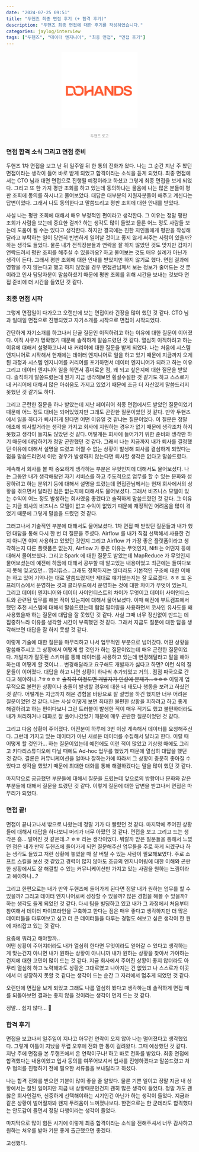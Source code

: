 ```yaml
---
date: "2024-07-25 09:51"
title: "두핸즈 최종 면접 후기 (+ 합격 후기)"
description: "두핸즈 최종 면접에 대한 후기를 작성하였습니다."
categories: jaylog/interview
tags: ["두핸즈", "데이터 엔지니어", "최종 면접", "면접 후기"]
---
```


<div style="padding: 0 150px;">
    <img src="image.png">
    <p style="font-size: 10px; text-align: center; opacity: 0.5;">두핸즈 로고</p>
</div>

### 면접 합격 소식 그리고 면접 준비

두핸즈 1차 면접을 보고 난 뒤 일주일 뒤 한 통의 전화가 왔다. 
나는 그 순간 지난 주 봤던 면접이라는 생각이 들어 바로 받게 되었고 합격이라는 소식을 듣게 되었다. 
최종 면접에서는 CTO 님과 대면 면접으로 진행될 예정이라고 하셨고 그렇게 최종 면접을 보게 되었다. 
그리고 또 한 가지 평판 조회를 하고 있는데 동의하냐는 물음에 나는 많은 분들이 평판 조회에 동의를 하시냐고 물어보았다.
대답은 대부분의 지원자분들이 해주고 계신다는 답변이었다. 그래서 나도 동의한다고 말씀드리고 평판 조회에 대한 안내를 받았다.  

사실 나는 평판 조회에 대해서 매우 부정적인 편이라고 생각한다. 그 이유는 정말 평판 조회가 사람을 보는데 중요한 걸까? 하는 생각도 많이 들었고 물론 어느 정도 사람들 보는데 도움이 될 수는 있다고 생각한다. 
하지만 결국에는 친한 지인들에게 평판을 작성해달라고 부탁하는 일이 당연히 빈번하게 일어날 것이고 좋지 않게 써주는 사람이 있을까? 하는 생각도 들었다. 물론 내가 전직장분들과 연락을 잘 하지 않았던 것도 맞지만 갑자기 연락드려서 평판 조회를 해주실 수 있을까요? 하고 물어보는 것도 매우 실례가 아닌가 생각이 든다.
그래서 평판 조회에 대한 안내를 받았지만 하지 않기로 했다. 면접 결과에 영향을 주지 않는다고 했고 하지 않았을 경우 면접관님께서 보는 정보가 줄어드는 것 뿐이라고 인사 담당자분이 말씀하셨기 때문에 평판 조회를 위해 시간을 보내는 것보다 면접 준비에 더 시간을 들였던 것 같다.  

### 최종 면접 시작

그렇게 면접일이 다가오고 오랜만에 보는 면접이라 긴장을 많이 했던 것 같다. CTO 님과 일대일 면접으로 진행되었고 자기소개를 시작으로 면접이 시작되었다.  

간단하게 자기소개를 하고나서 단골 질문인 이직하려고 하는 이유에 대한 질문이 이어졌다. 이직 사유가 명확했기 때문에 솔직하게 말씀드렸던 것 같다. 열심히 이직하려고 하는 이유에 대해서 설명하고나서 내 커리어에 대한 질문을 받게 되었다.
나는 처음에 시스템 엔지니어로 시작해서 현재에는 데이터 엔지니어로 일을 하고 있기 때문에 지금까지 오게 된 과정과 시스템 엔지니어를 커리어를 포기하면서 데이터 엔지니어가 되려고 하는 이유 그리고 데이터 엔지니어 일을 하면서 흥미로운 점, 왜 되고 싶은지에 대한 질문을 받았다.
솔직하게 말씀드렸는데 뭔가 지금 생각해보면 횡설수설한 것 같기도 하고 스스로가 내 커리어에 대해서 많은 아쉬움도 가지고 있었기 때문에 조금 더 자신있게 말씀드리지 못했던 것 같기도 하다.  

그리고 곤란한 질문을 하나 받았는데 지난 페이히어 최종 면접에서도 받았던 질문이었기 때문에 어느 정도 대비는 되어있었지만 그래도 곤란한 질문이었던 것 같다. 
만약 두핸즈에서 일을 하다가 퇴사하게 된다면 어떤 이유일 것 같냐는 질문이었다. 이 질문은 정말 애초에 퇴사할거라는 생각을 가지고 회사에 지원하는 경우가 없기 때문에 생각조차 하지 못했고 생각이 들지도 않았던 것 같다. 어떻게든 회사에 들어가기 위한 준비와 생각만 하기 때문에 대답하기가 정말 곤란했던 것 같다.
그래서 나는 지금까지 내가 퇴사를 결정했던 이유에 대해서 설명을 드렸고 어쩔 수 없는 상황이 발생해 퇴사를 결심하게 되었다는 점을 말씀드리면서 이런 경우가 발생하지 않는다면 퇴사할 생각은 없다고 말씀드렸다.    

계속해서 회사를 볼 때 중요하게 생각하는 부분은 무엇인지에 대해서도 물어보셨다. 나는 그동안 내가 생각해왔던 자기 서비스를 하고 주도적으로 업무를 할 수 있는 문화와 성장하려고 하는 분위기 등에 대해서 설명을 드렸는데 면접관님께서는 현재 회사에서의 상황을 겪으면서 달라진 점은 없는지에 대해서도 물어보셨다. 
그래서 비즈니스 모델이 있는 수익이 어느 정도 발생하는 회사였음 좋겠다고 솔직하게 말씀드렸던 것 같다. 그 이유는 지금 회사의 비즈니스 모델이 없고 수익이 없었기 때문에 재정적인 어려움을 많이 겪었기 때문에 그렇게 말씀을 드렸던 것 같다.  

그러고나서 기술적인 부분에 대해서도 물어보셨다. 1차 면접 때 받았던 질문들과 내가 했던 대답을 통해 다시 한 번 더 질문을 주셨다. Airflow 를 내가 직접 선택해서 사용한 건지 아니면 이미 사용하고 있었던 것인지 그리고 Airflow 가 가장 좋은 플랫폼이라고 생각하는지 다른 플랫폼은 없는지, Airflow 가 좋은 이유는 무엇인지, Nifi 는 어떤지 등에 대해서 물어보셨다.
그리고 Spark 에 대한 질문도 받았는데 MapReduce 가 무엇인지 물어보셨는데 예전에 하둡에 대해서 공부할 때 알고있는 내용이었고 최근에는 들여다보지 못해 잊고있던... 맵리듀스.. 그래도 정확하지는 않더라도 기본적인 구조에 대한 이해는 하고 있어 기억나는 대로 말씀드렸지만 제대로 얘기했는지는 잘 모르겠다. ㅎㅎ
또 온 프레미스에서 운영하는 것과 클라우드에서 운영하는 것에 대한 차이가 무엇이 있는지, 그리고 데이터 엔지니어와 데이터 사이언티스트의 차이가 무엇이고 데이터 사이언티스트와 관련된 업무를 해본 적이 있는지에 대해서 물어보셨다. 이때 예전에 부트캠프에서 했던 추천 시스템에 대해서 말씀드렸는데 협업 필터링을 사용하면서 코사인 유사도를 왜 사용했을까 하는 질문에 대답을 잘 못했던 것 같다.
사실 그때 너무 정신없이 만드는 데 집중하느라 이유를 생각할 시간이 부족했던 것 같다. 그래서 지금도 질문에 대한 답을 생각해보면 대답을 잘 하지 못할 것 같다.  

이렇게 기술에 대한 질문을 마무리하고 나서 업무적인 부분으로 넘어갔다. 어떤 상황을 말씀해주시고 그 상황에서 어떻게 할 것인가 하는 질문이었는데 매우 곤란한 질문이었다. 개발자가 잘못된 스키마를 통해 데이터를 사용하고 있는데 변경해달라고 말을 해야하는데 어떻게 할 것이냐... 변경해달라고 요구해도 개발자가 싫다고 하면? 이런 식의 질문들이 이어졌다.
대답을 하고 나면 상황이 하나씩 추가되었고 거의.. 점점 파국으로 간다고 해야하나..?ㅎㅎㅎㅎ <S>솔직히 이정도면 개발자가 인성에 문제가...ㅎㅎㅎ</S>  이렇게 업무적으로 불편한 상황이나 충돌이 발생할 경우에 대한 내 태도나 행동을 보려고 하셨던 것 같다. 어떻게든 지금까지 해온 경험을 바탕으로 잘 설명을 하긴 했지만 너무 어려운 질문이었던 것 같다.
나는 사실 어떻게 보면 최대한 불편한 상황을 피하려고 하고 좋게 해결하려고 하는 편이다보니 그런 트러블이 발생한 적이 매우 적기도 했고 불편하더라도 내가 처리하거나 대화로 잘 풀어나갔었기 때문에 매우 곤란한 질문이었던 것 같다.  

그리고 다음 상황이 주어졌다. 어떤분이 하루에 3번 이상 계속해서 데이터를 요청해주신다. 그런데 가지고 있는 데이터가 아닌 새로운 데이터를 수집해서 달라고 한다. 이럴 때 어떻게 할 것인가... 하는 질문이었는데 예전에도 이런 적이 많았고 기상청 때에도 그리고 키다리스튜디오에 다닐 때에도 Ad-hoc 업무를 했었기 때문에 열심히 대답을 했던 것 같다.
결론은 커뮤니케이션을 얼마나 잘하는가에 따라서 그 상황이 충분히 좋아질 수 있다고 생각을 했었기 때문에 최대한 대화를 통해 해결하겠다는 말을 많이 했던 것 같다.  

마지막으로 궁금했던 부분들에 대해서 질문을 드렸는데 앞으로의 방향이나 문화와 같은 부분들에 대해서 질문을 드렸던 것 같다. 이렇게 질문에 대한 답변을 받고나서 면접은 마무리가 되었다.  

### 면접 끝!

면접이 끝나고나서 밖으로 나왔는데 정말 기가 다 빨렸던 것 같다. 마지막에 주어진 상황들에 대해서 대답을 하다보니 머리가 너무 아팠던 것 같다. 면접을 보고 그리고 드는 생각은 흠... 떨어진 것 같은데..? ㅎㅎ 라는 생각이었다. 
뭐랄까 받은 질문들을 통해서 느꼈던 점은 내가 만약 두핸즈에 들어가게 되면 질문해주신 업무들을 주로 하게 되겠구나 하는 생각도 들었고 저런 상황에 놓였을 때 잘 버틸 수 있는 사람이 필요해보였다. 
주로 소프트 스킬을 보신 것 같았고 경력이 많지 않아도 조금의 엔지니어링에 대한 이해와 곤란한 상황에서도 잘 해결할 수 있는 커뮤니케이션만 가지고 있는 사람을 원하는 느낌이라고 해야하나...?  

그리고 한편으로는 내가 만약 두핸즈에 들어가게 된다면 정말 내가 원하는 업무를 할 수 있을까? 그리고 데이터 엔지니어로써 성장할 수 있을까? 많은 경험을 해볼 수 있을까? 하는 생각도 들게 되었던 것 같다. 
다시 팀을 빌딩하고 있고 내가 그 과정에서 처음부터 참여해서 데이터 파이프라인을 구축하고 한다는 점은 매우 좋다고 생각하지만 더 많은 데이터들을 다루어보고 싶고 더 큰 데이터들을 다루는 경험도 해보고 싶은 생각이 한 켠에 자리잡고 있는 것 같다.  

요즘에 뭐라고 해야할까..  
어떤 상황이 주어지더라도 내가 열심히 한다면 무엇이라도 얻어갈 수 있다고 생각하는 게 맞는건지 아니면 내가 원하는 상황이 아니니까 내가 원하는 상황을 찾아서 가야하는 건지에 대한 고민이 많이 드는 것 같다.
지금 회사에서 주어진 상황이 좋지 않더라도 아무리 열심히 하고 노력해봐도 상황은 그대로였고 나아지는 건 없었고 나 스스로가 이곳에서 더 성장하지 못할 것 같다는 생각이 드는 순간 그 자리에서 멈추게 되었던 것 같다.  

오랜만에 면접을 보게 되었고 그래도 나름 열심히 봤다고 생각하는데 솔직하게 면접 때를 되돌아보면 결과는 좋지 않을 것이라는 생각이 먼저 드는 것 같다.   

정말... 쉽지 않다... 🤣


### 합격 후기  

면접을 보고나서 일주일이 지나고 아무런 연락이 오지 않아 나는 떨어졌다고 생각했었다. 그렇게 이틀이 지났을 무렵 오후에 전화 한 통이 걸려왔다.
그때 예상했던 것 같다. 지난 주에 면접을 본 두핸즈에서 온 연락이구나! 하고 바로 전화를 받았다. 
최종 면접에 합격했다는 내용이었고 입사 동의를 여쭈어보셔서 입사를 진행하겠다고 말씀드렸고 처우 협의를 진행하기 전에 필요한 서류들을 보내달라고 하셨다.  

나는 합격 전화를 받으면 기분이 많이 좋을 줄 알았다. 물론 기쁜 일이고 정말 지금 내 상황에서는 잘된 일이지만 지금 내 상황때문인건지 괜히 많은 생각이 들었다. 
정말 가도 괜찮은 회사인걸까, 신중하게 선택해야하는 시기인건 아닌가 하는 생각이 들었다. 지금과 같은 상황이 벌어질까봐 왠지 두려움이 느껴졌나보다.
한편으로는 한 군데라도 합격했다는 안도감이 들면서 정말 다행이라는 생각이 들었다.  

마지막으로 많이 힘든 시기에 이렇게 최종 합격이라는 소식을 전해주셔서 너무 감사하고 원하는 처우를 받아 기분 좋게 출근했으면 좋겠다.

고생했다.  
